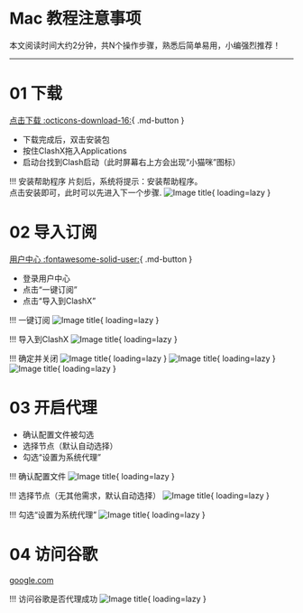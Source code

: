 # Mac 教程注意事项

本文阅读时间大约2分钟，共N个操作步骤，熟悉后简单易用，小编强烈推荐！


---

# 01 下载

[点击下载 :octicons-download-16:](Https://baidu.com){ .md-button }

- 下载完成后，双击安装包
- 按住ClashX拖入Applications
- 启动台找到Clash启动（此时屏幕右上方会出现“小猫咪”图标）

!!! 安装帮助程序
    片刻后，系统将提示：安装帮助程序。  
    点击安装即可，此时可以先进入下一个步骤.
    ![Image title](../../assets/photo/mac/clash/3.png){ loading=lazy }

# 02 导入订阅

[用户中心 :fontawesome-solid-user:](Https://baidu.com){ .md-button }

- 登录用户中心
- 点击“一键订阅”
- 点击“导入到ClashX”

!!! 一键订阅
    ![Image title](../../assets/photo/mac/clash/5.png){ loading=lazy }

!!! 导入到ClashX
    ![Image title](../../assets/photo/mac/clash/6.png){ loading=lazy }

!!! 确定并关闭
    ![Image title](../../assets/photo/mac/clash/7.png){ loading=lazy }
    ![Image title](../../assets/photo/mac/clash/8.png){ loading=lazy }
    ![Image title](../../assets/photo/mac/clash/9.png){ loading=lazy }

# 03 开启代理

- 确认配置文件被勾选
- 选择节点（默认自动选择）
- 勾选“设置为系统代理”

!!! 确认配置文件
    ![Image title](../../assets/photo/mac/clash/10.png){ loading=lazy }

!!! 选择节点（无其他需求，默认自动选择）
    ![Image title](../../assets/photo/mac/clash/11.png){ loading=lazy }

!!! 勾选“设置为系统代理”
    ![Image title](../../assets/photo/mac/clash/12.png){ loading=lazy }

# 04 访问谷歌

[google.com](https://google.com)

!!! 访问谷歌是否代理成功
    ![Image title](../../assets/photo/mac/clash/13.png){ loading=lazy }
